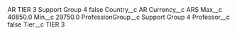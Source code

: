 <?xml version="1.0" encoding="UTF-8"?>
<CustomMetadata xmlns="http://soap.sforce.com/2006/04/metadata" xmlns:xsi="http://www.w3.org/2001/XMLSchema-instance" xmlns:xsd="http://www.w3.org/2001/XMLSchema">
    <label>AR TIER 3 Support Group 4</label>
    <protected>false</protected>
    <values>
        <field>Country__c</field>
        <value xsi:type="xsd:string">AR</value>
    </values>
    <values>
        <field>Currency__c</field>
        <value xsi:type="xsd:string">ARS</value>
    </values>
    <values>
        <field>Max__c</field>
        <value xsi:type="xsd:double">40850.0</value>
    </values>
    <values>
        <field>Min__c</field>
        <value xsi:type="xsd:double">29750.0</value>
    </values>
    <values>
        <field>ProfessionGroup__c</field>
        <value xsi:type="xsd:string">Support Group 4</value>
    </values>
    <values>
        <field>Professor__c</field>
        <value xsi:type="xsd:boolean">false</value>
    </values>
    <values>
        <field>Tier__c</field>
        <value xsi:type="xsd:string">TIER 3</value>
    </values>
</CustomMetadata>
